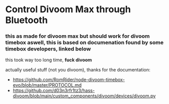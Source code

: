 #  Control Divoom Max through Bluetooth
### this as made for divoom max but should work for divoom timebox aswell, this is based on documenation found by some timebox developers, linked below


this took way too long time, **fuck divoom**

actually useful stuff (not you divoom), thanks for the documentation:  
- https://github.com/RomRider/node-divoom-timebox-evo/blob/master/PROTOCOL.md  
- https://github.com/d03n3rfr1tz3/hass-divoom/blob/main/custom_components/divoom/devices/divoom.py